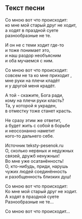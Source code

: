 ## Текст песни

Со мною вот что происходит:  
ко мне мой старый друг не ходит,  
а ходят в праздной суете  
разнообразные не те.  

И он не с теми ходит где-то  
и тоже понимает это,  
и наш раздор необъясним  
и оба мучаемся с ним.  
  
Со мною вот что происходит:  
совсем не та ко мне приходит ,  
мне руки на плечи кладёт  
и у другой меня крадёт.  
  
А той - скажите, Бога ради,  
кому на плечи руки класть?  
Та, у которой я украден,  
в отместку тоже станет красть.  
  
Не сразу этим же ответит,  
а будет жить с собой в борьбе  
и неосознанно наметит  
кого-то дальнего себе.  
  
Источник teksty-pesenok.ru  
О, сколько нервных и недужных  
связей, дружб ненужных!  
Во мне уже осатанённость!  
О, кто-нибудь, приди, нарушь  
чужих людей соединённость  
и разобщенность близких душ!  
  
Со мною вот что происходит:  
Ко мне мой старый друг не ходит.  
А ходят в праздной суете  
Разнообразные не те...  
  
Со мною вот что происходит...

